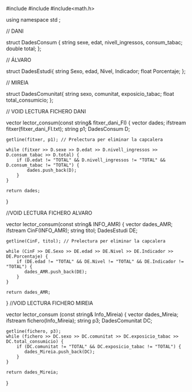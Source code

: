 #include<fstream>
#include<vector>
#include<math.h>

using namespace std ;


// DANI

struct DadesConsum {
    string sexe, edat, nivell_ingressos, consum_tabac;
    double total;
};

// ÁLVARO

struct DadesEstudi{
string Sexo, edad, Nivel, Indicador;
float Porcentaje;
};

// MIREIA

struct DadesComunitat{
string sexo, comunitat, exposicio_tabac;
float total_consumicio;
};


// VOID LECTURA FICHERO DANI

vector<DadesConsum> lector_consum(const string& fitxer_dani_FI) {
    vector<DadesConsum> dades;
    ifstream fitxer(fitxer_dani_FI.txt);
    string p1;
    DadesConsum D;

    getline(fitxer, p1); // Prelectura per eliminar la capcalera

    while (fitxer >> D.sexe >> D.edat >> D.nivell_ingressos >> D.consum_tabac >> D.total) {
        if (D.edat != "TOTAL" && D.nivell_ingressos != "TOTAL" && D.consum_tabac != "TOTAL") {
            dades.push_back(D);
        }
    }

    return dades;
}


//VOID LECTURA FICHERO ALVARO

vector<DadesEstudi> lector_consum(const string& INFO_AMR) {
    vector<DadesEstudi> dades_AMR;
    ifstream CinF(INFO_AMR);
    string titol;
    DadesEstudi DE;

    getline(CinF, titol); // Prelectura per eliminar la capcalera

    while (CinF >> DE.Sexo >> DE.edad >> DE.Nivel >> DE.Indicador >> DE.Porcentaje) {
        if (DE.edad != "TOTAL" && DE.Nivel != "TOTAL" && DE.Indicador != "TOTAL") {
           dades_AMR.push_back(DE);
        }
    }

    return dades_AMR;
}
//VOID LECTURA FICHERO MIREIA

vector<DadesComunitat> lector_consum (const string& Info_Mireia) {
    vector<DadesComunitat> dades_Mireia;
    ifstream fichero(Info_Mireia);
    string p3;
    DadesComunitat DC;

    getline(fichero, p3);
    while (fichero >> DC.sexo >> DC.comunitat >> DC.exposicio_tabac >> DC.total_consumicio) {
        if (DC.comunitat != "TOTAL" && DC.exposicio_tabac != "TOTAL") {
           dades_Mireia.push_back(DC);
        }
    }

    return dades_Mireia;
}
